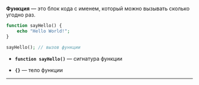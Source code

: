 
**Функция** — это блок кода с именем, который можно вызывать сколько угодно раз.

```php
function sayHello() {  
    echo "Hello World!";  
}  

sayHello(); // вызов функции
```

- **`function sayHello()`** — сигнатура функции
    
- **`{}`** — тело функции
    

---
